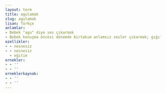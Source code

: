 ```yaml
---
layout: term
title: agulamak
slug: agulamak
lisan: Türkçe
anlamlar:
- Bebek "agu" diye ses çıkarmak
- Bebek konuşma öncesi dönemde birtakım anlamsız sesler çıkarmak; gığıldamak
ozellikler:
- - nesnesiz
- - nesnesiz
  - eğitim
ornekler:
- - ''
- - ''
orneklerkaynak:
- - ''
- - ''
---
```

